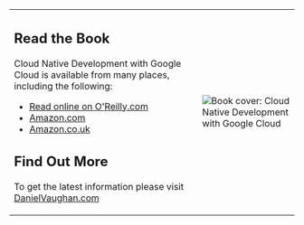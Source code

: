 <table style="border: 0px solid transparent; border-collapse: collapse;">
 <tr>
  <td>
   <h2>Read the Book</h2>
   <p>Cloud Native Development with Google Cloud is available from many places, including the following:</p>
   <ul>
    <li><a href="https://learning.oreilly.com/library/view/programming-cloud-native/9781098145071/">Read online on O'Reilly.com</a></li>
    <li><a href="https://www.amazon.com/Programming-Cloud-Native-Applications-Google/dp/1098145089"> Amazon.com</a></li>
    <li><a href="https://www.amazon.co.uk/Programming-Cloud-Native-Applications-Google/dp/1098145089/">Amazon.co.uk</a></li>
   </ul>
   <h2>Find Out More</h2>
   <p>To get the latest information please visit <a href="https://danielvaughan.com/">DanielVaughan.com</a></p>
  </td>
  <td style="min-width: 75px; max-width: 300px">
   <image src="assets/compatcover.png" align="center" alt="Book cover: Cloud Native Development with Google Cloud"></image>
  </td>
 </tr>
</table>
